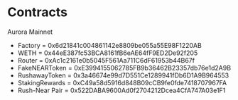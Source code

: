 # Contracts

Aurora Mainnet
- Factory = 0x6d21841c004861142e8809be055a55E98F1220AB
- WETH = 0x44eE387fc53BCA8161fB6eAE64fF9ED2De92f205
- Router = 0xAc1c2161e0b5045F561Aa711C6dF61953b44B67f
- FakeNEARToken = 0xE3994155062785FB9b36462B23357db76e1d2A9B
- RushawayToken = 0x3a46674e99d7D551Ce1289941fDb6D1A9B964553
- StakingRewards = 0xC49a58d5916d848B09cCB9fe0fde7418707967FA
- Rush-Near Pair = 0x522DABA9600Ad0f2704212Dcea4CfA747A03e1F1